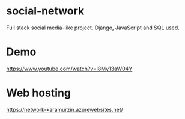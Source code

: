 # social-network
Full stack social media-like project. Django, JavaScript and SQL used.

# Demo
https://www.youtube.com/watch?v=l8My13aW04Y

# Web hosting
https://network-karamurzin.azurewebsites.net/
